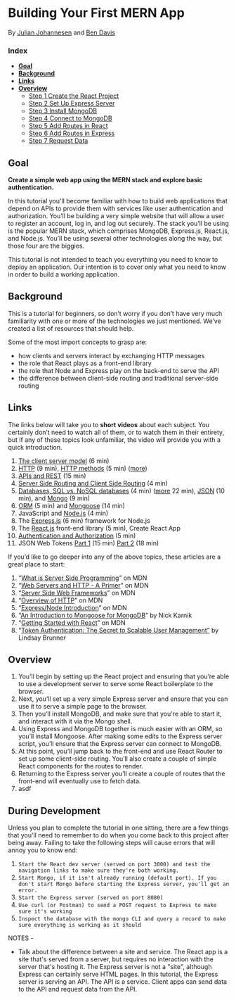 # Building Your First MERN App
By [Julian Johannesen](https://github.com/julianjohannesen) and [Ben Davis](https://twitter.com/bengineerdavis) 

### Index

* **[Goal](#Goal)**
* **[Background](#Background)**
* **[Links](#Links)**
* **[Overview](#Overview)**
    * [Step 1 Create the React Project](/docs/1.md) 
    * [Step 2 Set Up Express Server](/docs/2.md)
    * [Step 3 Install MongoDB](/docs/3.md)
    * [Step 4 Connect to MongoDB](/docs/4.md)
    * [Step 5 Add Routes in React](/docs/5.md)
    * [Step 6 Add Routes in Express](/docs/6.md)
    * [Step 7 Request Data](/docs/7.md)

## Goal

**Create a simple web app using the MERN stack and explore basic authentication.**

In this tutorial you'll become familiar with how to build web applications that depend on APIs to provide them with services like user authentication and authorization. You’ll be building a very simple website that will allow a user to register an account, log in, and log out securely. The stack you’ll be using is the popular MERN stack, which comprises MongoDB, Express.js, React.js, and Node.js. You’ll be using several other technologies along the way, but those four are the biggies.

This tutorial is not intended to teach you everything you need to know to deploy an application. Our intention is to cover only what you need to know in order to build a working application.

## Background

This is a tutorial for beginners, so don’t worry if you don’t have very much familiarity with one or more of the technologies we just mentioned. We’ve created a list of resources that should help.

Some of the most import concepts to grasp are:
- how clients and servers interact by exchanging HTTP messages
- the role that React plays as a front-end library
- the role that Node and Express play on the back-end to serve the API
- the difference between client-side routing and traditional server-side routing

## Links
The links below will take you to **short videos** about each subject. You certainly don’t need to watch all of them, or to watch them in their entirety, but if any of these topics look unfamiliar, the video will provide you with a quick introduction.

1. [The client server model](https://www.youtube.com/watch?v=L5BlpPU_muY) (6 min)
2. [HTTP](https://www.youtube.com/watch?v=eesqK59rhGA) (9 min), [HTTP methods](https://www.youtube.com/watch?v=guYMSP7JVTA) (5 min) ([more](https://www.youtube.com/watch?v=iYM2zFP3Zn0))
3. [APIs and REST](https://www.youtube.com/watch?v=FOZtRzY5x8E) (15 min)
4. [Server Side Routing and Client Side Routing](https://www.youtube.com/watch?v=ofCoqejWohA&t=79s) (4 min)
5. [Databases, SQL vs. NoSQL databases](https://www.youtube.com/watch?v=Tk1t3WKK-ZY) (4 min) ([more](https://www.youtube.com/watch?v=ZS_kXvOeQ5Y) 22 min), [JSON](https://www.youtube.com/watch?v=iiADhChRriM) (10 min), and [Mongo](https://www.youtube.com/watch?v=9JSG7Na2S4M) (9 min)
6. [ORM](https://www.youtube.com/watch?v=7E1M1W9o7PA) (5 min) and [Mongoose](https://www.youtube.com/watch?v=cVYQEvP-_PA) (14 min)
7. JavaScript and [Node.js](https://www.youtube.com/watch?v=uVwtVBpw7RQ) (4 min)
8. The [Express.js](https://www.youtube.com/watch?v=L6_CoHNSbwc) (6 min) framework for Node.js
9. The [React.js](https://www.youtube.com/watch?v=JPT3bFIwJYA) front-end library (5 min), Create React App
10. [Authentication and Authorization](https://www.youtube.com/watch?v=927KdwZZoU0) (5 min)
11. JSON Web Tokens [Part 1](https://www.youtube.com/watch?v=soGRyl9ztjI) (15 min) [Part 2](https://www.youtube.com/watch?v=_XbXkVdoG_0) (18 min)

If you’d like to go deeper into any of the above topics, these articles are a great place to start:

1. “[What is Server Side Programming](https://developer.mozilla.org/en-US/docs/Learn/Server-side/First_steps/Introduction)” on MDN
2. “[Web Servers and HTTP - A Primer](https://developer.mozilla.org/en-US/docs/Learn/Server-side/First_steps/Client-Server_overview)” on MDN
3. “[Server Side Web Frameworks](https://developer.mozilla.org/en-US/docs/Learn/Server-side/First_steps/Web_frameworks)” on MDN
4. “[Overview of HTTP](https://developer.mozilla.org/en-US/docs/Web/HTTP/Overview)” on MDN
5. “[Express/Node Introduction](https://developer.mozilla.org/en-US/docs/Learn/Server-side/Express_Nodejs/Introduction)” on MDN
6. “[An Introduction to Mongoose for MongoDB](https://www.freecodecamp.org/news/introduction-to-mongoose-for-mongodb-d2a7aa593c57/#:~:text=Mongoose%20is%20an%20Object%20Data,of%20those%20objects%20in%20MongoDB.)” by Nick Karnik
7. “[Getting Started with React](https://developer.mozilla.org/en-US/docs/Learn/Tools_and_testing/Client-side_JavaScript_frameworks/React_getting_started)” on MDN
8. “[Token Authentication: The Secret to Scalable User Management”](https://stormpath.com/blog/token-authentication-scalable-user-mgmt) by Lindsay Brunner

## Overview

1. You’ll begin by setting up the React project and ensuring that you’re able to use a development server to serve some React boilerplate to the browser.
2. Next, you’ll set up a very simple Express server and ensure that you can use it to serve a simple page to the browser.
3. Then you’ll install MongoDB, and make sure that you're able to start it, and interact with it via the Mongo shell.
4. Using Express and MongoDB together is much easier with an ORM, so you’ll install Mongoose. After making some edits to the Express server script, you’ll ensure that the Express server can connect to MongoDB.
5. At this point, you’ll jump back to the front-end and use React Router to set up some client-side routing. You’ll also create a couple of simple React components for the routes to render.
6. Returning to the Express server you’ll create a couple of routes that the front-end will eventually use to fetch data.
7. asdf

## During Development

Unless you plan to complete the tutorial in one sitting, there are a few things that you'll need to remember to do when you come back to this project after being away. Failing to take the following steps will cause errors that will annoy you to know end:

1. `Start the React dev server (served on port 3000) and test the navigation links to make sure they're both working.`
2. `Start Mongo, if it isn't already running (default port). If you don't start Mongo before starting the Express server, you'll get an error.`
3. `Start the Express server (served on port 8080)`
4. `Use curl (or Postman) to send a POST request to Express to make sure it's working`
5. `Inspect the database with the mongo CLI and query a record to make sure everything is working as it should`


NOTES -

- Talk about the difference between a site and service. The React app is a site that's served from a server, but requires no interaction with the server that's hosting it. The Express server is not a "site", although Express can certainly serve HTML pages. In this tutorial, the Express server is serving an API. The API is a service. Client apps can send data to the API and request data from the API.